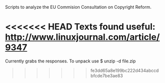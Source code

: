 Scripts to analyze the EU Commision Consultation on Copyright Reform.

<<<<<<< HEAD
Texts found useful:
http://www.linuxjournal.com/article/9347
=======
Currently grabs the responses. To unpack use $ unzip -d <destination> file.zip
>>>>>>> fe3dd65a8e199bc222d434abccdbfcde7be3ae83
